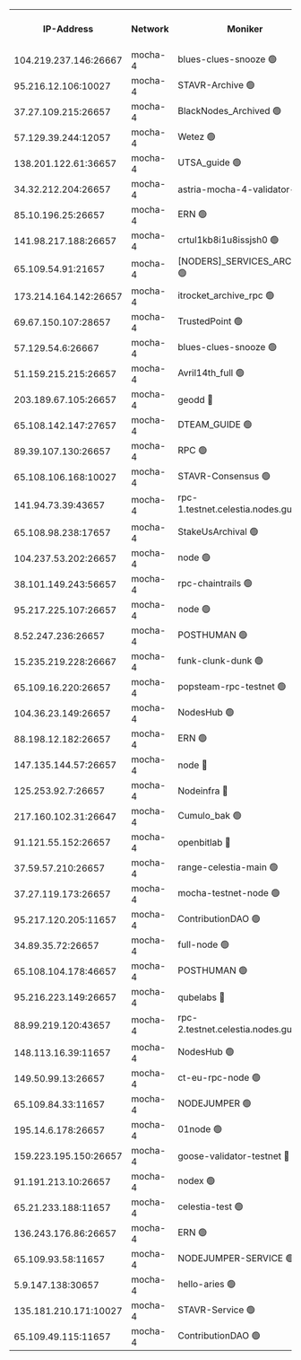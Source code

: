 


<table><tr><th>IP-Address</th><th>Network</th><th>Moniker</th><th>Latest Block Height</th><th>Earliest Block Height</th><th>Catching Up</th><th>Tx Index</th><th>Voting Power</th><th>Version</th><th>Scan Time</th></tr><tr><td>104.219.237.146:26667</td><td>mocha-4</td><td>blues-clues-snooze 🟢</td><td>3021734</td><td>1</td><td>False</td><td>off</td><td>0</td><td>2.2.0</td><td>2024-10-29T06:24:49.814223797UTC</td></tr><tr><td>95.216.12.106:10027</td><td>mocha-4</td><td>STAVR-Archive 🟢</td><td>3021735</td><td>1</td><td>False</td><td>on</td><td>0</td><td>2.3.0</td><td>2024-10-29T06:24:54.319468920UTC</td></tr><tr><td>37.27.109.215:26657</td><td>mocha-4</td><td>BlackNodes_Archived 🟢</td><td>3021735</td><td>1</td><td>False</td><td>off</td><td>0</td><td>2.3.0</td><td>2024-10-29T06:24:58.873911535UTC</td></tr><tr><td>57.129.39.244:12057</td><td>mocha-4</td><td>Wetez 🟢</td><td>3021735</td><td>1</td><td>False</td><td>off</td><td>0</td><td>2.3.0</td><td>2024-10-29T06:24:59.194558199UTC</td></tr><tr><td>138.201.122.61:36657</td><td>mocha-4</td><td>UTSA_guide 🟢</td><td>3021735</td><td>1</td><td>False</td><td>on</td><td>0</td><td>2.3.0</td><td>2024-10-29T06:25:01.612860557UTC</td></tr><tr><td>34.32.212.204:26657</td><td>mocha-4</td><td>astria-mocha-4-validator-1 🔴</td><td>3021735</td><td>1</td><td>False</td><td>on</td><td>10509044</td><td>2.2.0-arabica</td><td>2024-10-29T06:25:01.924241975UTC</td></tr><tr><td>85.10.196.25:26657</td><td>mocha-4</td><td>ERN 🟢</td><td>3021736</td><td>1</td><td>False</td><td>off</td><td>0</td><td>2.3.0</td><td>2024-10-29T06:25:08.490608172UTC</td></tr><tr><td>141.98.217.188:26657</td><td>mocha-4</td><td>crtul1kb8i1u8issjsh0 🟢</td><td>3021737</td><td>1</td><td>False</td><td>on</td><td>0</td><td>2.3.0</td><td>2024-10-29T06:25:15.447680818UTC</td></tr><tr><td>65.109.54.91:21657</td><td>mocha-4</td><td>[NODERS]_SERVICES_ARCHIVE 🟢</td><td>3021737</td><td>1</td><td>False</td><td>on</td><td>0</td><td>2.2.0-arabica</td><td>2024-10-29T06:25:35.381740870UTC</td></tr><tr><td>173.214.164.142:26657</td><td>mocha-4</td><td>itrocket_archive_rpc 🟢</td><td>3021738</td><td>1</td><td>False</td><td>on</td><td>0</td><td>2.3.0</td><td>2024-10-29T06:25:50.204379145UTC</td></tr><tr><td>69.67.150.107:28657</td><td>mocha-4</td><td>TrustedPoint 🟢</td><td>3021740</td><td>1</td><td>False</td><td>on</td><td>0</td><td>2.3.0</td><td>2024-10-29T06:26:05.673307611UTC</td></tr><tr><td>57.129.54.6:26667</td><td>mocha-4</td><td>blues-clues-snooze 🟢</td><td>3021740</td><td>1</td><td>False</td><td>off</td><td>0</td><td>2.2.0</td><td>2024-10-29T06:26:12.528144650UTC</td></tr><tr><td>51.159.215.215:26657</td><td>mocha-4</td><td>Avril14th_full 🟢</td><td>3021742</td><td>1</td><td>False</td><td>on</td><td>0</td><td>2.2.0-arabica</td><td>2024-10-29T06:26:38.661395851UTC</td></tr><tr><td>203.189.67.105:26657</td><td>mocha-4</td><td>geodd 🔴</td><td>3021743</td><td>1</td><td>False</td><td>on</td><td>100169</td><td>2.3.0</td><td>2024-10-29T06:26:41.604440710UTC</td></tr><tr><td>65.108.142.147:27657</td><td>mocha-4</td><td>DTEAM_GUIDE 🟢</td><td>3021743</td><td>1</td><td>False</td><td>on</td><td>0</td><td>2.3.0</td><td>2024-10-29T06:26:42.000392780UTC</td></tr><tr><td>89.39.107.130:26657</td><td>mocha-4</td><td>RPC 🟢</td><td>3021743</td><td>1</td><td>False</td><td>on</td><td>0</td><td>2.3.0</td><td>2024-10-29T06:26:42.363943250UTC</td></tr><tr><td>65.108.106.168:10027</td><td>mocha-4</td><td>STAVR-Consensus 🟢</td><td>3021744</td><td>1</td><td>False</td><td>on</td><td>0</td><td>2.3.0</td><td>2024-10-29T06:27:05.155710421UTC</td></tr><tr><td>141.94.73.39:43657</td><td>mocha-4</td><td>rpc-1.testnet.celestia.nodes.guru 🟢</td><td>3021746</td><td>1</td><td>False</td><td>off</td><td>0</td><td>2.3.0</td><td>2024-10-29T06:27:18.928164070UTC</td></tr><tr><td>65.108.98.238:17657</td><td>mocha-4</td><td>StakeUsArchival 🟢</td><td>3021746</td><td>1</td><td>False</td><td>off</td><td>0</td><td>2.3.0</td><td>2024-10-29T06:27:19.328728675UTC</td></tr><tr><td>104.237.53.202:26657</td><td>mocha-4</td><td>node 🟢</td><td>3021746</td><td>1</td><td>False</td><td>on</td><td>0</td><td>2.3.0</td><td>2024-10-29T06:27:22.679396911UTC</td></tr><tr><td>38.101.149.243:56657</td><td>mocha-4</td><td>rpc-chaintrails 🟢</td><td>3021746</td><td>1</td><td>False</td><td>on</td><td>0</td><td>2.3.0</td><td>2024-10-29T06:27:25.949569558UTC</td></tr><tr><td>95.217.225.107:26657</td><td>mocha-4</td><td>node 🟢</td><td>3021746</td><td>1</td><td>False</td><td>on</td><td>0</td><td>2.3.0</td><td>2024-10-29T06:27:26.735760267UTC</td></tr><tr><td>8.52.247.236:26657</td><td>mocha-4</td><td>POSTHUMAN 🟢</td><td>3021747</td><td>1</td><td>False</td><td>on</td><td>0</td><td>2.3.0</td><td>2024-10-29T06:27:31.739141502UTC</td></tr><tr><td>15.235.219.228:26667</td><td>mocha-4</td><td>funk-clunk-dunk 🟢</td><td>3021748</td><td>1</td><td>False</td><td>off</td><td>0</td><td>2.2.0</td><td>2024-10-29T06:27:41.797300377UTC</td></tr><tr><td>65.109.16.220:26657</td><td>mocha-4</td><td>popsteam-rpc-testnet 🟢</td><td>3021748</td><td>1</td><td>False</td><td>on</td><td>0</td><td>2.3.0</td><td>2024-10-29T06:27:48.996693438UTC</td></tr><tr><td>104.36.23.149:26657</td><td>mocha-4</td><td>NodesHub 🟢</td><td>3021749</td><td>1</td><td>False</td><td>on</td><td>0</td><td>2.3.0</td><td>2024-10-29T06:27:55.369683698UTC</td></tr><tr><td>88.198.12.182:26657</td><td>mocha-4</td><td>ERN 🟢</td><td>3021749</td><td>1</td><td>False</td><td>off</td><td>0</td><td>2.2.0-arabica</td><td>2024-10-29T06:28:04.026773616UTC</td></tr><tr><td>147.135.144.57:26657</td><td>mocha-4</td><td>node 🔴</td><td>3021744</td><td>620162</td><td>False</td><td>off</td><td>3002853</td><td>2.2.0-arabica</td><td>2024-10-29T06:26:59.191443131UTC</td></tr><tr><td>125.253.92.7:26657</td><td>mocha-4</td><td>Nodeinfra 🔴</td><td>3021737</td><td>2070001</td><td>False</td><td>on</td><td>500001</td><td>2.2.0-arabica</td><td>2024-10-29T06:25:18.435610377UTC</td></tr><tr><td>217.160.102.31:26647</td><td>mocha-4</td><td>Cumulo_bak 🟢</td><td>3021744</td><td>2300001</td><td>False</td><td>on</td><td>0</td><td>2.3.0</td><td>2024-10-29T06:27:00.099103307UTC</td></tr><tr><td>91.121.55.152:26657</td><td>mocha-4</td><td>openbitlab 🔴</td><td>3021736</td><td>2533260</td><td>False</td><td>off</td><td>501058</td><td>2.2.0-arabica</td><td>2024-10-29T06:25:10.834259804UTC</td></tr><tr><td>37.59.57.210:26657</td><td>mocha-4</td><td>range-celestia-main 🟢</td><td>3021749</td><td>2589477</td><td>False</td><td>off</td><td>0</td><td>2.1.2</td><td>2024-10-29T06:28:07.027508896UTC</td></tr><tr><td>37.27.119.173:26657</td><td>mocha-4</td><td>mocha-testnet-node 🟢</td><td>3021744</td><td>2631379</td><td>False</td><td>on</td><td>0</td><td>2.3.0</td><td>2024-10-29T06:27:04.735582538UTC</td></tr><tr><td>95.217.120.205:11657</td><td>mocha-4</td><td>ContributionDAO 🟢</td><td>3021746</td><td>2723055</td><td>False</td><td>on</td><td>0</td><td>2.2.0-arabica</td><td>2024-10-29T06:27:25.104925257UTC</td></tr><tr><td>34.89.35.72:26657</td><td>mocha-4</td><td>full-node 🟢</td><td>3021747</td><td>2766149</td><td>False</td><td>on</td><td>0</td><td>2.1.2</td><td>2024-10-29T06:27:34.540601184UTC</td></tr><tr><td>65.108.104.178:46657</td><td>mocha-4</td><td>POSTHUMAN 🟢</td><td>3021737</td><td>2818501</td><td>False</td><td>off</td><td>0</td><td>2.1.2</td><td>2024-10-29T06:25:37.946495979UTC</td></tr><tr><td>95.216.223.149:26657</td><td>mocha-4</td><td>qubelabs 🔴</td><td>3021749</td><td>2838021</td><td>False</td><td>on</td><td>64651713</td><td>2.3.0</td><td>2024-10-29T06:28:06.589322744UTC</td></tr><tr><td>88.99.219.120:43657</td><td>mocha-4</td><td>rpc-2.testnet.celestia.nodes.guru 🟢</td><td>3021744</td><td>2866275</td><td>False</td><td>on</td><td>0</td><td>2.3.0</td><td>2024-10-29T06:26:59.539653374UTC</td></tr><tr><td>148.113.16.39:11657</td><td>mocha-4</td><td>NodesHub 🟢</td><td>3021741</td><td>2900807</td><td>False</td><td>on</td><td>0</td><td>2.3.0</td><td>2024-10-29T06:26:17.448896979UTC</td></tr><tr><td>149.50.99.13:26657</td><td>mocha-4</td><td>ct-eu-rpc-node 🟢</td><td>3021747</td><td>2906501</td><td>False</td><td>on</td><td>0</td><td>2.3.0</td><td>2024-10-29T06:27:32.087529375UTC</td></tr><tr><td>65.109.84.33:11657</td><td>mocha-4</td><td>NODEJUMPER 🟢</td><td>3021746</td><td>2921400</td><td>False</td><td>off</td><td>0</td><td>2.2.0-arabica</td><td>2024-10-29T06:27:26.331500773UTC</td></tr><tr><td>195.14.6.178:26657</td><td>mocha-4</td><td>01node 🟢</td><td>3021742</td><td>2943001</td><td>False</td><td>on</td><td>0</td><td>2.3.0</td><td>2024-10-29T06:26:36.271196362UTC</td></tr><tr><td>159.223.195.150:26657</td><td>mocha-4</td><td>goose-validator-testnet 🔴</td><td>3021748</td><td>2944088</td><td>False</td><td>on</td><td>4014</td><td>2.2.0-arabica</td><td>2024-10-29T06:27:52.295182837UTC</td></tr><tr><td>91.191.213.10:26657</td><td>mocha-4</td><td>nodex 🟢</td><td>3021738</td><td>2954501</td><td>False</td><td>on</td><td>0</td><td>2.3.0</td><td>2024-10-29T06:25:45.020876642UTC</td></tr><tr><td>65.21.233.188:11657</td><td>mocha-4</td><td>celestia-test 🟢</td><td>3021745</td><td>2987110</td><td>False</td><td>on</td><td>0</td><td>2.3.0</td><td>2024-10-29T06:27:16.549145177UTC</td></tr><tr><td>136.243.176.86:26657</td><td>mocha-4</td><td>ERN 🟢</td><td>3021746</td><td>3013501</td><td>False</td><td>off</td><td>0</td><td>2.3.0</td><td>2024-10-29T06:27:21.742057576UTC</td></tr><tr><td>65.109.93.58:11657</td><td>mocha-4</td><td>NODEJUMPER-SERVICE 🟢</td><td>3021749</td><td>3020400</td><td>False</td><td>off</td><td>0</td><td>2.2.0-arabica</td><td>2024-10-29T06:28:13.913974526UTC</td></tr><tr><td>5.9.147.138:30657</td><td>mocha-4</td><td>hello-aries 🟢</td><td>3021739</td><td>3020501</td><td>False</td><td>off</td><td>0</td><td>2.3.0</td><td>2024-10-29T06:25:56.713848995UTC</td></tr><tr><td>135.181.210.171:10027</td><td>mocha-4</td><td>STAVR-Service 🟢</td><td>3021745</td><td>3021001</td><td>False</td><td>on</td><td>0</td><td>2.3.0</td><td>2024-10-29T06:27:16.157082744UTC</td></tr><tr><td>65.109.49.115:11657</td><td>mocha-4</td><td>ContributionDAO 🟢</td><td>3021740</td><td>3021016</td><td>False</td><td>off</td><td>0</td><td>2.2.0-arabica</td><td>2024-10-29T06:26:06.042336377UTC</td></tr></table>